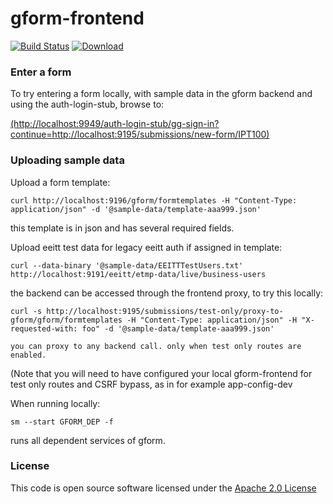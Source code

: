# gform-frontend

[![Build Status](https://travis-ci.org/hmrc/gform-frontend.svg)](https://travis-ci.org/hmrc/gform-frontend) [ ![Download](https://api.bintray.com/packages/hmrc/releases/gform-frontend/images/download.svg) ](https://bintray.com/hmrc/releases/gform-frontend/_latestVersion)

### Enter a form

To try entering a form locally, with sample data in the gform backend and using the auth-login-stub, browse to:

[(http://localhost:9949/auth-login-stub/gg-sign-in?continue=http://localhost:9195/submissions/new-form/IPT100)](http://localhost:9949/auth-login-stub/gg-sign-in?continue=http://localhost:9195/submissions/new-form/IPT100)

### Uploading sample data

Upload a form template:

    curl http://localhost:9196/gform/formtemplates -H "Content-Type: application/json" -d '@sample-data/template-aaa999.json'

this template is in json and has several required fields. 

Upload eeitt test data for legacy eeitt auth if assigned in template: 
    
    curl --data-binary '@sample-data/EEITTTestUsers.txt' http://localhost:9191/eeitt/etmp-data/live/business-users
        
 the backend can be accessed through the frontend proxy, to try this locally:

    curl -s http://localhost:9195/submissions/test-only/proxy-to-gform/gform/formtemplates -H "Content-Type: application/json" -H "X-requested-with: foo" -d '@sample-data/template-aaa999.json'
    
    you can proxy to any backend call. only when test only routes are enabled.
    
(Note that you will need to have configured your local gform-frontend for test only routes and CSRF bypass, as in for example app-config-dev

When running locally: 
 
    sm --start GFORM_DEP -f
    
runs all dependent services of gform. 


### License

This code is open source software licensed under the [Apache 2.0 License]("http://www.apache.org/licenses/LICENSE-2.0.html")
